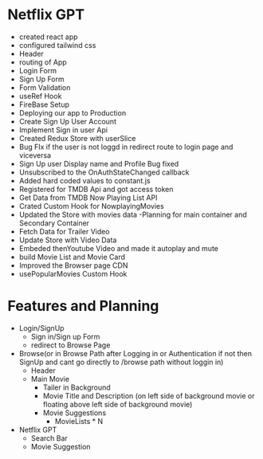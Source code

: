 
# Netflix GPT
- created react app
- configured tailwind css
- Header
- routing of App
- Login Form
- Sign Up Form
- Form Validation
- useRef Hook 
- FireBase Setup
- Deploying our app to Production
- Create Sign Up User Account
- Implement Sign in user Api
- Created Redux Store with userSlice
- Bug FIx if the user is not loggd in       redirect route to login page and viceversa   
- Sign Up user Display name and Profile Bug fixed
- Unsubscribed to the OnAuthStateChanged callback
- Added hard coded values to constant.js
- Registered for TMDB Api and got access token
- Get Data from TMDB Now Playing List API
- Crated Custom Hook for NowplayingMovies
- Updated the Store with movies data
-Planning for main container and Secondary Container
- Fetch Data for Trailer Video 
- Update Store with Video Data
- Embeded thenYoutube Video and made it autoplay and mute
- build Movie List and Movie Card
- Improved the Browser page CDN
- usePopularMovies Custom Hook



# Features and Planning

- Login/SignUp
    - Sign in/Sign up Form
    - redirect to Browse Page
- Browse(or in Browse Path after Logging in or Authentication if not then SignUp and cant go directly to /browse path without loggin in)
    - Header
    - Main Movie
        - Tailer in Background
        - Movie Title and Description (on left side of background movie or floating above left side of background movie)
        - Movie Suggestions
            - MovieLists * N
- Netflix GPT
    - Search Bar
    - Movie Suggestion